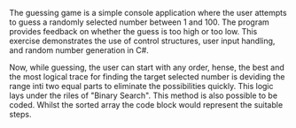The guessing game is a simple console application where the user attempts to guess a randomly selected number between 1 and 100.
The program provides feedback on whether the guess is too high or too low.
This exercise demonstrates the use of control structures, user input handling, and random number generation in C#.

Now, while guessing, the user can start with any order, hense, the best and the most logical trace for finding the target selected number is deviding the range inti two equal parts to eliminate the possibilities quickly.
This logic lays under the riles of "Binary Search". This method is also possible to be coded. Whilst the sorted array the code block would represent the suitable steps. 
